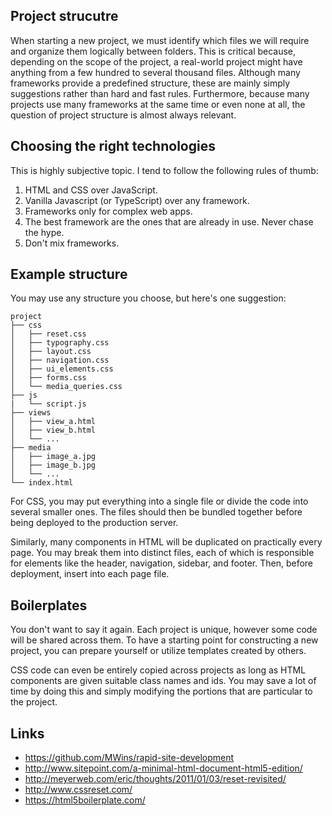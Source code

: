 ## Project strucutre

When starting a new project, we must identify which files we will require and organize them logically between folders. This is critical because, depending on the scope of the project, a real-world project might have anything from a few hundred to several thousand files. Although many frameworks provide a predefined structure, these are mainly simply suggestions rather than hard and fast rules. Furthermore, because many projects use many frameworks at the same time or even none at all, the question of project structure is almost always relevant.

## Choosing the right technologies

This is highly subjective topic. I tend to follow the following rules of thumb:

1. HTML and CSS over JavaScript.
2. Vanilla Javascript (or TypeScript) over any framework.
3. Frameworks only for complex web apps.
4. The best framework are the ones that are already in use. Never chase the hype.
5. Don't mix frameworks.

## Example structure

You may use any structure you choose, but here's one suggestion:

    project
    ├── css
    │   ├── reset.css
    │   ├── typography.css
    │   ├── layout.css
    │   ├── navigation.css
    │   ├── ui_elements.css
    │   ├── forms.css
    │   └── media_queries.css
    ├── js
    |   └── script.js
    ├── views
    │   ├── view_a.html
    │   ├── view_b.html
    │   └── ...
    ├── media
    │   ├── image_a.jpg
    │   ├── image_b.jpg
    │   └── ...
    └── index.html

For CSS, you may put everything into a single file or divide the code into several smaller ones. The files should then be bundled together before being deployed to the production server.

Similarly, many components in HTML will be duplicated on practically every page. You may break them into distinct files, each of which is responsible for elements like the header, navigation, sidebar, and footer. Then, before deployment, insert into each page file.

## Boilerplates

You don't want to say it again. Each project is unique, however some code will be shared across them. To have a starting point for constructing a new project, you can prepare yourself or utilize templates created by others.

CSS code can even be entirely copied across projects as long as HTML components are given suitable class names and ids. You may save a lot of time by doing this and simply modifying the portions that are particular to the project.

## Links

* https://github.com/MWins/rapid-site-development
* http://www.sitepoint.com/a-minimal-html-document-html5-edition/
* http://meyerweb.com/eric/thoughts/2011/01/03/reset-revisited/
* http://www.cssreset.com/
* https://html5boilerplate.com/
